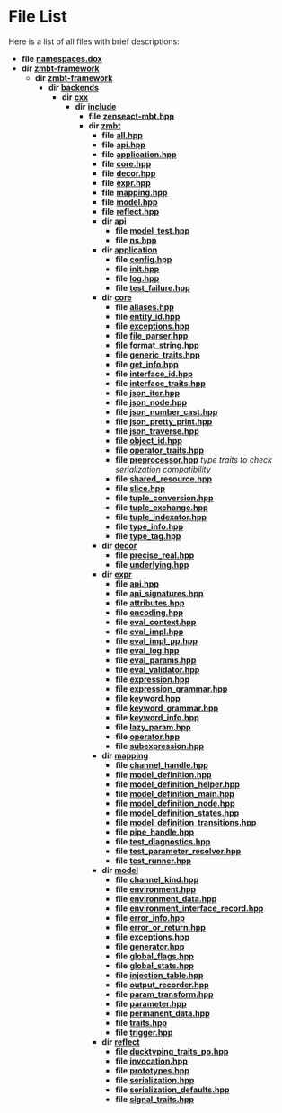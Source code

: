 
# File List

Here is a list of all files with brief descriptions:


* **file** [**namespaces.dox**](namespaces_8dox.md)     
* **dir** [**zmbt-framework**](dir_5cc8f6c6cee9c6709f50999cbc2a49c0.md)     
    * **dir** [**zmbt-framework**](dir_bb0a9de190a5c1cb17a41c225c0cd423.md)     
        * **dir** [**backends**](dir_e0e3bad64fbfd08934d555b945409197.md)     
            * **dir** [**cxx**](dir_2a0640ff8f8d193383b3226ce9e70e40.md)     
                * **dir** [**include**](dir_33cabc3ab2bb40d6ea24a24cae2f30b8.md)     
                    * **file** [**zenseact-mbt.hpp**](zenseact-mbt_8hpp.md) 
                    * **dir** [**zmbt**](dir_2115e3e51895e4107b806d6d2319263e.md)     
                        * **file** [**all.hpp**](all_8hpp.md) 
                        * **file** [**api.hpp**](api_8hpp.md) 
                        * **file** [**application.hpp**](application_8hpp.md) 
                        * **file** [**core.hpp**](core_8hpp.md) 
                        * **file** [**decor.hpp**](decor_8hpp.md) 
                        * **file** [**expr.hpp**](expr_8hpp.md) 
                        * **file** [**mapping.hpp**](mapping_8hpp.md) 
                        * **file** [**model.hpp**](model_8hpp.md) 
                        * **file** [**reflect.hpp**](reflect_8hpp.md) 
                        * **dir** [**api**](dir_dac1628bc1b9dc0b2ecee59f2dfa09f4.md)     
                            * **file** [**model\_test.hpp**](model__test_8hpp.md)     
                            * **file** [**ns.hpp**](ns_8hpp.md)     
                        * **dir** [**application**](dir_0cc19fbf7340471280b165ed90304d9a.md)     
                            * **file** [**config.hpp**](config_8hpp.md)     
                            * **file** [**init.hpp**](init_8hpp.md)     
                            * **file** [**log.hpp**](log_8hpp.md)     
                            * **file** [**test\_failure.hpp**](test__failure_8hpp.md)     
                        * **dir** [**core**](dir_1dfd3566c4a6f6e15f69daa4a04e2d4f.md)     
                            * **file** [**aliases.hpp**](aliases_8hpp.md)     
                            * **file** [**entity\_id.hpp**](entity__id_8hpp.md)     
                            * **file** [**exceptions.hpp**](core_2exceptions_8hpp.md)     
                            * **file** [**file\_parser.hpp**](file__parser_8hpp.md)     
                            * **file** [**format\_string.hpp**](format__string_8hpp.md)     
                            * **file** [**generic\_traits.hpp**](generic__traits_8hpp.md)     
                            * **file** [**get\_info.hpp**](get__info_8hpp.md)     
                            * **file** [**interface\_id.hpp**](interface__id_8hpp.md)     
                            * **file** [**interface\_traits.hpp**](interface__traits_8hpp.md)     
                            * **file** [**json\_iter.hpp**](json__iter_8hpp.md)     
                            * **file** [**json\_node.hpp**](json__node_8hpp.md)     
                            * **file** [**json\_number\_cast.hpp**](json__number__cast_8hpp.md)     
                            * **file** [**json\_pretty\_print.hpp**](json__pretty__print_8hpp.md)     
                            * **file** [**json\_traverse.hpp**](json__traverse_8hpp.md)     
                            * **file** [**object\_id.hpp**](object__id_8hpp.md)     
                            * **file** [**operator\_traits.hpp**](operator__traits_8hpp.md)     
                            * **file** [**preprocessor.hpp**](preprocessor_8hpp.md) _type traits to check serialization compatibility_     
                            * **file** [**shared\_resource.hpp**](shared__resource_8hpp.md)     
                            * **file** [**slice.hpp**](slice_8hpp.md)     
                            * **file** [**tuple\_conversion.hpp**](tuple__conversion_8hpp.md)     
                            * **file** [**tuple\_exchange.hpp**](tuple__exchange_8hpp.md)     
                            * **file** [**tuple\_indexator.hpp**](tuple__indexator_8hpp.md)     
                            * **file** [**type\_info.hpp**](type__info_8hpp.md)     
                            * **file** [**type\_tag.hpp**](type__tag_8hpp.md)     
                        * **dir** [**decor**](dir_23db209f70f961198fdaea8adff9f278.md)     
                            * **file** [**precise\_real.hpp**](precise__real_8hpp.md)     
                            * **file** [**underlying.hpp**](underlying_8hpp.md)     
                        * **dir** [**expr**](dir_5ca6873c4d246ae1a35f5fe5ff3edd5d.md)     
                            * **file** [**api.hpp**](expr_2api_8hpp.md)     
                            * **file** [**api\_signatures.hpp**](api__signatures_8hpp.md)     
                            * **file** [**attributes.hpp**](attributes_8hpp.md)     
                            * **file** [**encoding.hpp**](encoding_8hpp.md)     
                            * **file** [**eval\_context.hpp**](eval__context_8hpp.md)     
                            * **file** [**eval\_impl.hpp**](eval__impl_8hpp.md)     
                            * **file** [**eval\_impl\_pp.hpp**](eval__impl__pp_8hpp.md)     
                            * **file** [**eval\_log.hpp**](eval__log_8hpp.md)     
                            * **file** [**eval\_params.hpp**](eval__params_8hpp.md)     
                            * **file** [**eval\_validator.hpp**](eval__validator_8hpp.md)     
                            * **file** [**expression.hpp**](expression_8hpp.md)     
                            * **file** [**expression\_grammar.hpp**](expression__grammar_8hpp.md)     
                            * **file** [**keyword.hpp**](keyword_8hpp.md)     
                            * **file** [**keyword\_grammar.hpp**](keyword__grammar_8hpp.md)     
                            * **file** [**keyword\_info.hpp**](keyword__info_8hpp.md)     
                            * **file** [**lazy\_param.hpp**](lazy__param_8hpp.md)     
                            * **file** [**operator.hpp**](operator_8hpp.md)     
                            * **file** [**subexpression.hpp**](subexpression_8hpp.md)     
                        * **dir** [**mapping**](dir_84d9d905044f75949470ced2679fed92.md)     
                            * **file** [**channel\_handle.hpp**](channel__handle_8hpp.md)     
                            * **file** [**model\_definition.hpp**](model__definition_8hpp.md)     
                            * **file** [**model\_definition\_helper.hpp**](model__definition__helper_8hpp.md)     
                            * **file** [**model\_definition\_main.hpp**](model__definition__main_8hpp.md)     
                            * **file** [**model\_definition\_node.hpp**](model__definition__node_8hpp.md)     
                            * **file** [**model\_definition\_states.hpp**](model__definition__states_8hpp.md)     
                            * **file** [**model\_definition\_transitions.hpp**](model__definition__transitions_8hpp.md)     
                            * **file** [**pipe\_handle.hpp**](pipe__handle_8hpp.md)     
                            * **file** [**test\_diagnostics.hpp**](test__diagnostics_8hpp.md)     
                            * **file** [**test\_parameter\_resolver.hpp**](test__parameter__resolver_8hpp.md)     
                            * **file** [**test\_runner.hpp**](test__runner_8hpp.md)     
                        * **dir** [**model**](dir_b97e8e9bc83032fe6d4e26779db64c76.md)     
                            * **file** [**channel\_kind.hpp**](channel__kind_8hpp.md)     
                            * **file** [**environment.hpp**](environment_8hpp.md)     
                            * **file** [**environment\_data.hpp**](environment__data_8hpp.md)     
                            * **file** [**environment\_interface\_record.hpp**](environment__interface__record_8hpp.md)     
                            * **file** [**error\_info.hpp**](error__info_8hpp.md)     
                            * **file** [**error\_or\_return.hpp**](error__or__return_8hpp.md)     
                            * **file** [**exceptions.hpp**](model_2exceptions_8hpp.md)     
                            * **file** [**generator.hpp**](generator_8hpp.md)     
                            * **file** [**global\_flags.hpp**](global__flags_8hpp.md)     
                            * **file** [**global\_stats.hpp**](global__stats_8hpp.md)     
                            * **file** [**injection\_table.hpp**](injection__table_8hpp.md)     
                            * **file** [**output\_recorder.hpp**](output__recorder_8hpp.md)     
                            * **file** [**param\_transform.hpp**](param__transform_8hpp.md)     
                            * **file** [**parameter.hpp**](parameter_8hpp.md)     
                            * **file** [**permanent\_data.hpp**](permanent__data_8hpp.md)     
                            * **file** [**traits.hpp**](traits_8hpp.md)     
                            * **file** [**trigger.hpp**](trigger_8hpp.md)     
                        * **dir** [**reflect**](dir_44621b39643a5ee7797a55bb572a295f.md)     
                            * **file** [**ducktyping\_traits\_pp.hpp**](ducktyping__traits__pp_8hpp.md)     
                            * **file** [**invocation.hpp**](invocation_8hpp.md)     
                            * **file** [**prototypes.hpp**](prototypes_8hpp.md)     
                            * **file** [**serialization.hpp**](serialization_8hpp.md)     
                            * **file** [**serialization\_defaults.hpp**](serialization__defaults_8hpp.md)     
                            * **file** [**signal\_traits.hpp**](signal__traits_8hpp.md)     

